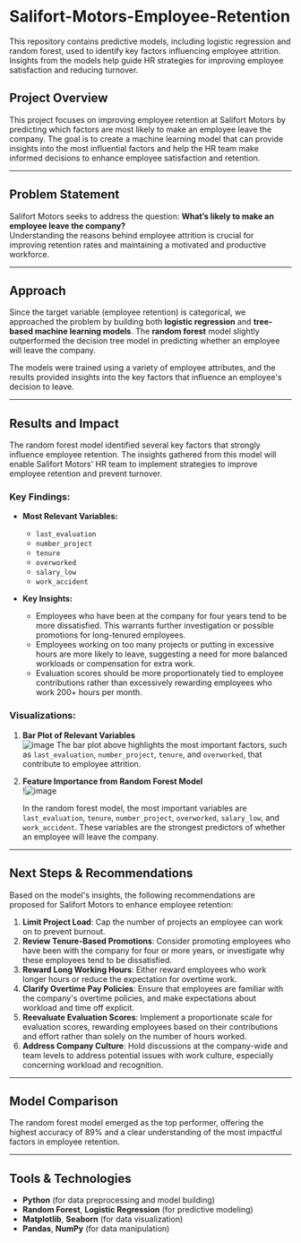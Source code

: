 # Salifort-Motors-Employee-Retention
This repository contains predictive models, including logistic regression and random forest, used to identify key factors influencing employee attrition. Insights from the models help guide HR strategies for improving employee satisfaction and reducing turnover.

## Project Overview
This project focuses on improving employee retention at Salifort Motors by predicting which factors are most likely to make an employee leave the company. The goal is to create a machine learning model that can provide insights into the most influential factors and help the HR team make informed decisions to enhance employee satisfaction and retention.

---

## Problem Statement
Salifort Motors seeks to address the question: **What’s likely to make an employee leave the company?**  
Understanding the reasons behind employee attrition is crucial for improving retention rates and maintaining a motivated and productive workforce.

---

## Approach
Since the target variable (employee retention) is categorical, we approached the problem by building both **logistic regression** and **tree-based machine learning models**. The **random forest** model slightly outperformed the decision tree model in predicting whether an employee will leave the company.

The models were trained using a variety of employee attributes, and the results provided insights into the key factors that influence an employee's decision to leave.

---

## Results and Impact
The random forest model identified several key factors that strongly influence employee retention. The insights gathered from this model will enable Salifort Motors' HR team to implement strategies to improve employee retention and prevent turnover.

### Key Findings:
- **Most Relevant Variables:**
  - `last_evaluation`
  - `number_project`
  - `tenure`
  - `overworked`
  - `salary_low`
  - `work_accident`
  
- **Key Insights:**
  - Employees who have been at the company for four years tend to be more dissatisfied. This warrants further investigation or possible promotions for long-tenured employees.
  - Employees working on too many projects or putting in excessive hours are more likely to leave, suggesting a need for more balanced workloads or compensation for extra work.
  - Evaluation scores should be more proportionately tied to employee contributions rather than excessively rewarding employees who work 200+ hours per month.

### Visualizations:
1. **Bar Plot of Relevant Variables** <br>
   ![image](https://github.com/user-attachments/assets/d3fddc94-d53e-4ec5-8183-f5a0366c2c34)
   The bar plot above highlights the most important factors, such as `last_evaluation`, `number_project`, `tenure`, and `overworked`, that contribute to employee attrition.

3. **Feature Importance from Random Forest Model**  <br>
   !![image](https://github.com/user-attachments/assets/3f3a3bdf-c918-4ff5-a45c-c30e59283db1)
 
   In the random forest model, the most important variables are `last_evaluation`, `tenure`, `number_project`, `overworked`, `salary_low`, and `work_accident`. These variables are the strongest predictors of whether an employee will leave the company.

---

## Next Steps & Recommendations
Based on the model's insights, the following recommendations are proposed for Salifort Motors to enhance employee retention:

1. **Limit Project Load**: Cap the number of projects an employee can work on to prevent burnout.
2. **Review Tenure-Based Promotions**: Consider promoting employees who have been with the company for four or more years, or investigate why these employees tend to be dissatisfied.
3. **Reward Long Working Hours**: Either reward employees who work longer hours or reduce the expectation for overtime work.
4. **Clarify Overtime Pay Policies**: Ensure that employees are familiar with the company's overtime policies, and make expectations about workload and time off explicit.
5. **Reevaluate Evaluation Scores**: Implement a proportionate scale for evaluation scores, rewarding employees based on their contributions and effort rather than solely on the number of hours worked.
6. **Address Company Culture**: Hold discussions at the company-wide and team levels to address potential issues with work culture, especially concerning workload and recognition.

---

## Model Comparison

The random forest model emerged as the top performer, offering the highest accuracy of 89% and a clear understanding of the most impactful factors in employee retention.

---

## Tools & Technologies
- **Python** (for data preprocessing and model building)
- **Random Forest**, **Logistic Regression** (for predictive modeling)
- **Matplotlib**, **Seaborn** (for data visualization)
- **Pandas**, **NumPy** (for data manipulation)


